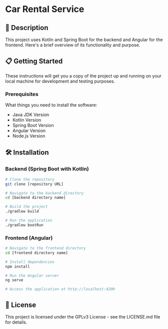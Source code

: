 # Car Rental Service

## 🚀 Description

This project uses Kotlin and Spring Boot for the backend and Angular for the frontend. Here's a brief overview of its
functionality and purpose.

## 📋 Getting Started

These instructions will get you a copy of the project up and running on your local machine for development and testing
purposes.

### Prerequisites

What things you need to install the software:

- Java JDK Version
- Kotlin Version
- Spring Boot Version
- Angular Version
- Node.js Version

## 🛠 Installation

### Backend (Spring Boot with Kotlin)

```bash
# Clone the repository
git clone [repository URL]

# Navigate to the backend directory
cd [backend directory name]

# Build the project
./gradlew build

# Run the application
./gradlew bootRun

```

### Frontend (Angular)

```bash
# Navigate to the frontend directory
cd [frontend directory name]

# Install dependencies
npm install

# Run the Angular server
ng serve

# Access the application at http://localhost:4200

```

## 📄 License

This project is licensed under the GPLv3 License - see the LICENSE.md file for details.

